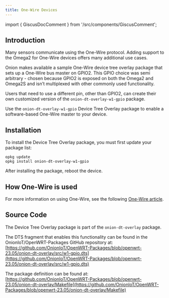 ```yaml
---
title: One-Wire Devices
---
```


import { GiscusDocComment } from '/src/components/GiscusComment';

## Introduction

Many sensors communicate using the One-Wire protocol. Adding support to the Omega2 for One-Wire devices offers many additional use cases.

Onion makes available a sample One-Wire device tree overlay package that sets up a One-Wire bus master on GPIO2. This GPIO choice was semi arbitrary - chosen because GPIO2 is exposed on both the Omega2 and Omega2S and isn’t multiplexed with other commonly used functionality.

Users that need to use a different pin, other than GPIO2, can create their own customized version of the `onion-dt-overlay-w1-gpio`  package.

Use the `onion-dt-overlay-w1-gpio` Device Tree Overlay package to enable a software-based One-Wire master to your device.

## Installation

To install the Device Tree Overlay package, you must first update your package list:

```shell
opkg update
opkg install onion-dt-overlay-w1-gpio
```

After installing the package, reboot the device.

## How One-Wire is used

For more information on using One-Wire, see the following [One-Wire article](../hardware-interfaces/one-wire).

## Source Code

The Device Tree Overlay package is part of the `onion-dt-overlay` package.

The DTS fragment that enables this functionality can be found in the OnionIoT/OpenWRT-Packages GitHub repository at: [https://github.com/OnionIoT/OpenWRT-Packages/blob/openwrt-23.05/onion-dt-overlay/src/w1-gpio.dts](https://github.com/OnionIoT/OpenWRT-Packages/blob/openwrt-23.05/onion-dt-overlay/src/w1-gpio.dts)
<!-- TODO: update above with OPENWRT_VERSION variable -->

The package definition can be found at: [https://github.com/OnionIoT/OpenWRT-Packages/blob/openwrt-23.05/onion-dt-overlay/Makefile](https://github.com/OnionIoT/OpenWRT-Packages/blob/openwrt-23.05/onion-dt-overlay/Makefile)
<!-- TODO: update above with OPENWRT_VERSION variable -->

<GiscusDocComment />

